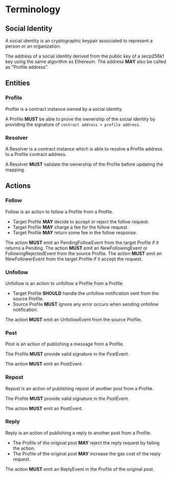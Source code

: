 # Terminology

## Social Identity

A social identity is an cryptographic keypair associated to represent a person or an organization.

The address of a social identity derived from the public key of a secp256k1 key using the same algorithm as Ethereum.
The address **MAY** also be called as "Profile address".

## Entities

### Profile

Profile is a contract instance owned by a social identity.

A Profile **MUST** be able to prove the ownership of the social identity by providing the signature of `contract address + profile address`.

### Resolver

A Resolver is a contract instance which is able to resolve a Profile address to a Profile contract address.

A Resolver **MUST** validate the ownership of the Profile before updating the mapping.

## Actions

### Follow

Follow is an action to follow a Profile from a Profile.

- Target Profile **MAY** decide to accept or reject the follow request.
- Target Profile **MAY** charge a fee for the follow request.
- Target Profile **MAY** return some fee in the follow response.

The action **MUST** emit an PendingFollowEvent from the target Profile if it returns a Pending.
The action **MUST** emit an NewFollowingEvent or FollowingRejectedEvent from the source Profile.
The action **MUST** emit an NewFollowerEvent from the target Profile if it accept the request.

### Unfollow

Unfollow is an action to unfollow a Profile from a Profile.

- Target Profile **SHOULD** handle the unfollow notification sent from the source Profile.
- Source Profile **MUST** ignore any error occurs when sending unfollow notification.

The action **MUST** emit an UnfollowEvent from the source Profile.

### Post

Post is an action of publishing a message from a Profile.

The Profile **MUST** provide valid signature in the PostEvent.

The action **MUST** emit an PostEvent.

### Repost

Repost is an action of publishing repost of another post from a Profile.

The Profile **MUST** provide valid signature in the PostEvent.

The action **MUST** emit an PostEvent.

### Reply

Reply is an action of publishing a reply to another post from a Profile.

- The Profile of the original post **MAY** reject the reply request by failing the action.
- The Profile of the original post **MAY** increase the gas cost of the reply request.

The action **MUST** emit an ReplyEvent in the Profile of the original post.